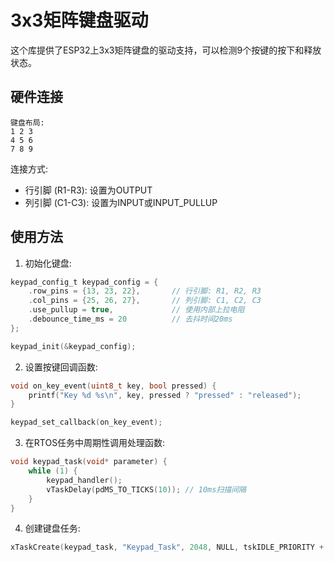 # 3x3矩阵键盘驱动

这个库提供了ESP32上3x3矩阵键盘的驱动支持，可以检测9个按键的按下和释放状态。

## 硬件连接

```
键盘布局:
1 2 3
4 5 6
7 8 9
```

连接方式:
- 行引脚 (R1-R3): 设置为OUTPUT
- 列引脚 (C1-C3): 设置为INPUT或INPUT_PULLUP

## 使用方法

1. 初始化键盘:

```c
keypad_config_t keypad_config = {
    .row_pins = {13, 23, 22},       // 行引脚: R1, R2, R3
    .col_pins = {25, 26, 27},       // 列引脚: C1, C2, C3
    .use_pullup = true,             // 使用内部上拉电阻
    .debounce_time_ms = 20          // 去抖时间20ms
};

keypad_init(&keypad_config);
```

2. 设置按键回调函数:

```c
void on_key_event(uint8_t key, bool pressed) {
    printf("Key %d %s\n", key, pressed ? "pressed" : "released");
}

keypad_set_callback(on_key_event);
```

3. 在RTOS任务中周期性调用处理函数:

```c
void keypad_task(void* parameter) {
    while (1) {
        keypad_handler();
        vTaskDelay(pdMS_TO_TICKS(10)); // 10ms扫描间隔
    }
}
```

4. 创建键盘任务:

```c
xTaskCreate(keypad_task, "Keypad_Task", 2048, NULL, tskIDLE_PRIORITY + 3, NULL);
```
